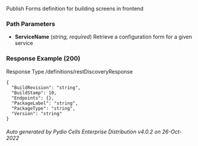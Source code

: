 






 
Publish Forms definition for building screens in frontend  


### Path Parameters

 - **ServiceName** (_string, required_) Retrieve a configuration form for a given service




### Response Example (200)
Response Type /definitions/restDiscoveryResponse

```
{
  "BuildRevision": "string",
  "BuildStamp": 10,
  "Endpoints": {},
  "PackageLabel": "string",
  "PackageType": "string",
  "Version": "string"
}
```




###### Auto generated by Pydio Cells Enterprise Distribution v4.0.2 on 26-Oct-2022
